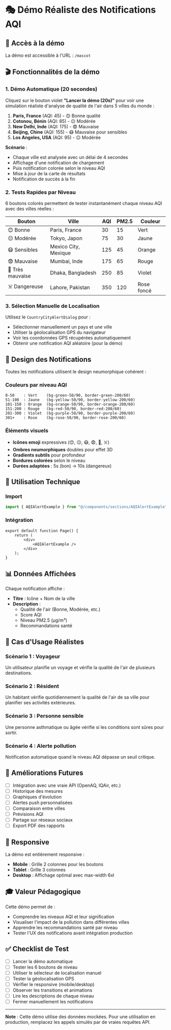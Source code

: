 # 🎭 Démo Réaliste des Notifications AQI

## 📍 Accès à la démo

La démo est accessible à l'URL : `/mascot`

## 🎬 Fonctionnalités de la démo

### 1. **Démo Automatique (20 secondes)**

Cliquez sur le bouton violet **"Lancer la démo (20s)"** pour voir une simulation réaliste d'analyse de qualité de l'air dans 5 villes du monde :

1. **Paris, France** (AQI: 45) - 😊 Bonne qualité
2. **Cotonou, Bénin** (AQI: 85) - 😐 Modérée
3. **New Delhi, Inde** (AQI: 175) - 😨 Mauvaise
4. **Beijing, Chine** (AQI: 155) - 😷 Mauvaise pour sensibles
5. **Los Angeles, USA** (AQI: 95) - 😐 Modérée

**Scénario** :
- Chaque ville est analysée avec un délai de 4 secondes
- Affichage d'une notification de chargement
- Puis notification colorée selon le niveau AQI
- Mise à jour de la carte de résultats
- Notification de succès à la fin

### 2. **Tests Rapides par Niveau**

6 boutons colorés permettent de tester instantanément chaque niveau AQI avec des villes réelles :

| Bouton | Ville | AQI | PM2.5 | Couleur |
|--------|-------|-----|-------|---------|
| 😊 Bonne | Paris, France | 30 | 15 | Vert |
| 😐 Modérée | Tokyo, Japon | 75 | 30 | Jaune |
| 😷 Sensibles | Mexico City, Mexique | 125 | 45 | Orange |
| 😨 Mauvaise | Mumbai, Inde | 175 | 65 | Rouge |
| 🚨 Très mauvaise | Dhaka, Bangladesh | 250 | 85 | Violet |
| ☠️ Dangereuse | Lahore, Pakistan | 350 | 120 | Rose foncé |

### 3. **Sélection Manuelle de Localisation**

Utilisez le `CountryCityAlertDialog` pour :
- Sélectionner manuellement un pays et une ville
- Utiliser la géolocalisation GPS du navigateur
- Voir les coordonnées GPS récupérées automatiquement
- Obtenir une notification AQI aléatoire (pour la démo)

## 🎨 Design des Notifications

Toutes les notifications utilisent le design neumorphique cohérent :

### Couleurs par niveau AQI

```
0-50    : Vert    (bg-green-50/90, border-green-200/60)
51-100  : Jaune   (bg-yellow-50/90, border-yellow-200/60)
101-150 : Orange  (bg-orange-50/90, border-orange-200/60)
151-200 : Rouge   (bg-red-50/90, border-red-200/60)
201-300 : Violet  (bg-purple-50/90, border-purple-200/60)
301+    : Rose    (bg-rose-50/90, border-rose-200/60)
```

### Éléments visuels

- **Icônes emoji** expressives (😊, 😐, 😷, 😨, 🚨, ☠️)
- **Ombres neumorphiques** doubles pour effet 3D
- **Gradients subtils** pour profondeur
- **Bordures colorées** selon le niveau
- **Durées adaptées** : 5s (bon) → 10s (dangereux)

## 🔧 Utilisation Technique

### Import

```typescript
import { AQIAlertExample } from "@/components/sections/AQIAlertExample";
```

### Intégration

```tsx
export default function Page() {
    return (
        <div>
            <AQIAlertExample />
        </div>
    );
}
```

## 📊 Données Affichées

Chaque notification affiche :
- **Titre** : Icône + Nom de la ville
- **Description** :
  - Qualité de l'air (Bonne, Modérée, etc.)
  - Score AQI
  - Niveau PM2.5 (µg/m³)
  - Recommandations santé

## 🎯 Cas d'Usage Réalistes

### Scénario 1 : Voyageur
Un utilisateur planifie un voyage et vérifie la qualité de l'air de plusieurs destinations.

### Scénario 2 : Résident
Un habitant vérifie quotidiennement la qualité de l'air de sa ville pour planifier ses activités extérieures.

### Scénario 3 : Personne sensible
Une personne asthmatique ou âgée vérifie si les conditions sont sûres pour sortir.

### Scénario 4 : Alerte pollution
Notification automatique quand le niveau AQI dépasse un seuil critique.

## 🚀 Améliorations Futures

- [ ] Intégration avec une vraie API (OpenAQ, IQAir, etc.)
- [ ] Historique des mesures
- [ ] Graphiques d'évolution
- [ ] Alertes push personnalisées
- [ ] Comparaison entre villes
- [ ] Prévisions AQI
- [ ] Partage sur réseaux sociaux
- [ ] Export PDF des rapports

## 📱 Responsive

La démo est entièrement responsive :
- **Mobile** : Grille 2 colonnes pour les boutons
- **Tablet** : Grille 3 colonnes
- **Desktop** : Affichage optimal avec max-width 6xl

## 🎓 Valeur Pédagogique

Cette démo permet de :
- Comprendre les niveaux AQI et leur signification
- Visualiser l'impact de la pollution dans différentes villes
- Apprendre les recommandations santé par niveau
- Tester l'UX des notifications avant intégration production

## ✅ Checklist de Test

- [ ] Lancer la démo automatique
- [ ] Tester les 6 boutons de niveau
- [ ] Utiliser le sélecteur de localisation manuel
- [ ] Tester la géolocalisation GPS
- [ ] Vérifier le responsive (mobile/desktop)
- [ ] Observer les transitions et animations
- [ ] Lire les descriptions de chaque niveau
- [ ] Fermer manuellement les notifications

---

**Note** : Cette démo utilise des données mockées. Pour une utilisation en production, remplacez les appels simulés par de vraies requêtes API.
